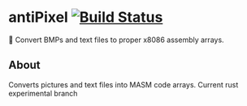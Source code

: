 # antiPixel [![Build Status](https://travis-ci.org/SaadBazaz/antiPixel.svg?branch=oxidation)](https://travis-ci.org/SaadBazaz/antiPixel)
👾 Convert BMPs and text files to proper x8086 assembly arrays.

## About
Converts pictures and text files into MASM code arrays. Current rust experimental branch
